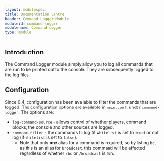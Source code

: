 ```yaml
---
layout: modulespec
title: Documentation Centre
header: Command Logger Module
moduleid: command-logger
modulename: Command Logger
type: module
---
```


## Introduction

The Command Logger module simply allow you to log all commands that are run to be printed out to the console. They are subsequently logged to the log files.

## Configuration

Since 0.4, configuration has been available to filter the commands that are logged. The configuration options are available in
`main.conf`, under `command-logger`. The options are:

* `log-command-source` - allows control of whether players, command blocks, the console and other sources are logged.
* `command-filter` - the commands to log (if `whitelist` is set to `true`) or not log (if `whitelist` is set to `false`).
  * Note that only **one** alias for a command is required, so by listing `bc`, as this is an alias for `broadcast`, this
   command will be affected regardless of whether `/bc` or `/broadcast` is run.
